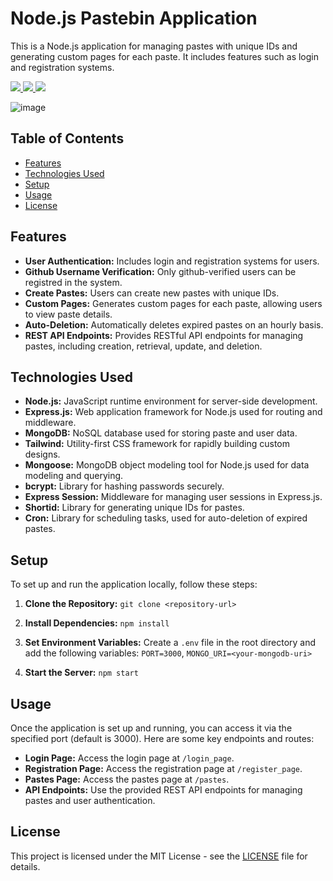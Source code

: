 # Node.js Pastebin Application

This is a Node.js application for managing pastes with unique IDs and generating custom pages for each paste. It includes features such as login and registration systems.

<a href="https://github.com/silvermete0r/pastebin_app_nodejs">
    <img src="https://img.shields.io/github/stars/silvermete0r/pastebin_app_nodejs?style=social">
</a> 
<a href="https://github.com/silvermete0r/pastebin_app_nodejs">
    <img src="https://img.shields.io/github/forks/silvermete0r/pastebin_app_nodejs?style=plastic">
</a> 
<a href="https://github.com/silvermete0r/pastebin_app_nodejs">
    <img src="https://img.shields.io/github/license/silvermete0r/pastebin_app_nodejs?style=plastic">
</a>

![image](https://github.com/silvermete0r/pastebin_app_nodejs/assets/108217670/1fc933e6-5cda-4455-af74-06b613da41c9)


## Table of Contents

- [Features](#features)
- [Technologies Used](#technologies-used)
- [Setup](#setup)
- [Usage](#usage)
- [License](#license)

## Features

- **User Authentication:** Includes login and registration systems for users.
- **Github Username Verification:** Only github-verified users can be registred in the system.
- **Create Pastes:** Users can create new pastes with unique IDs.
- **Custom Pages:** Generates custom pages for each paste, allowing users to view paste details.
- **Auto-Deletion:** Automatically deletes expired pastes on an hourly basis.
- **REST API Endpoints:** Provides RESTful API endpoints for managing pastes, including creation, retrieval, update, and deletion.

## Technologies Used

- **Node.js:** JavaScript runtime environment for server-side development.
- **Express.js:** Web application framework for Node.js used for routing and middleware.
- **MongoDB:** NoSQL database used for storing paste and user data.
- **Tailwind:** Utility-first CSS framework for rapidly building custom designs.
- **Mongoose:** MongoDB object modeling tool for Node.js used for data modeling and querying.
- **bcrypt:** Library for hashing passwords securely.
- **Express Session:** Middleware for managing user sessions in Express.js.
- **Shortid:** Library for generating unique IDs for pastes.
- **Cron:** Library for scheduling tasks, used for auto-deletion of expired pastes.

## Setup

To set up and run the application locally, follow these steps:

1. **Clone the Repository:** `git clone <repository-url>`
2. **Install Dependencies:** `npm install`
3. **Set Environment Variables:** Create a `.env` file in the root directory and add the following variables: `PORT=3000`, `MONGO_URI=<your-mongodb-uri>`

4. **Start the Server:** `npm start`

## Usage

Once the application is set up and running, you can access it via the specified port (default is 3000). Here are some key endpoints and routes:

- **Login Page:** Access the login page at `/login_page`.
- **Registration Page:** Access the registration page at `/register_page`.
- **Pastes Page:** Access the pastes page at `/pastes`.
- **API Endpoints:** Use the provided REST API endpoints for managing pastes and user authentication.

## License

This project is licensed under the MIT License - see the [LICENSE](LICENSE) file for details.
